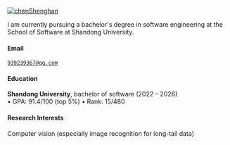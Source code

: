 [![chenShenghan](chenShenghan)](https://github.com/ChenShengHan100)

I am currently pursuing a bachelor's degree in software engineering at the School of Software at Shandong University.
#### Email  
<code>939239367@qq.com</code>

#### Education  
**Shandong University**, bachelor of software (2022 – 2026)  
• GPA: 91.4/100 (top 5%)
• Rank: 15/480


#### Research Interests  
Computer vision (especially image recognition for long-tail data)
